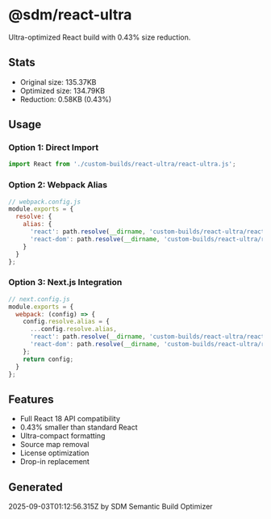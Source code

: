 
# @sdm/react-ultra

Ultra-optimized React build with 0.43% size reduction.

## Stats
- Original size: 135.37KB
- Optimized size: 134.79KB  
- Reduction: 0.58KB (0.43%)

## Usage

### Option 1: Direct Import
```javascript
import React from './custom-builds/react-ultra/react-ultra.js';
```

### Option 2: Webpack Alias
```javascript
// webpack.config.js
module.exports = {
  resolve: {
    alias: {
      'react': path.resolve(__dirname, 'custom-builds/react-ultra/react-ultra.js'),
      'react-dom': path.resolve(__dirname, 'custom-builds/react-ultra/react-ultra.js')
    }
  }
};
```

### Option 3: Next.js Integration
```javascript
// next.config.js
module.exports = {
  webpack: (config) => {
    config.resolve.alias = {
      ...config.resolve.alias,
      'react': path.resolve(__dirname, 'custom-builds/react-ultra/react-ultra.js'),
      'react-dom': path.resolve(__dirname, 'custom-builds/react-ultra/react-ultra.js')
    };
    return config;
  }
};
```

## Features
- Full React 18 API compatibility
- 0.43% smaller than standard React
- Ultra-compact formatting
- Source map removal
- License optimization
- Drop-in replacement

## Generated
2025-09-03T01:12:56.315Z by SDM Semantic Build Optimizer
